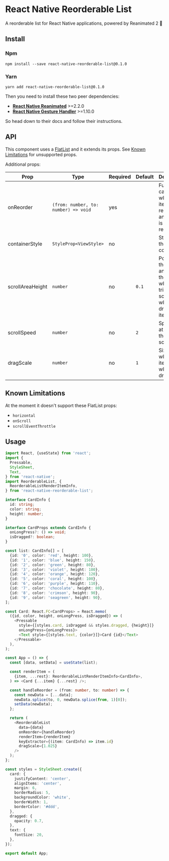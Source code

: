 # React Native Reorderable List

A reorderable list for React Native applications, powered by Reanimated 2 🚀

## Install

### Npm

 ```
 npm install --save react-native-reorderable-list@0.1.0
 ```

### Yarn

 ```
 yarn add react-native-reorderable-list@0.1.0
 ```

Then you need to install these two peer dependencies:

  - [**React Native Reanimated**](https://docs.swmansion.com/react-native-reanimated/docs/fundamentals/installation) >=2.2.0
  - [**React Native Gesture Handler**](https://docs.swmansion.com/react-native-gesture-handler/docs/#installation) >=1.10.0

So head down to their docs and follow their instructions.

## API

This component uses a [FlatList](https://reactnative.dev/docs/flatlist) and it extends its props. See [Known Limitations](#known-limitations) for unsupported props.

Additional props:

| Prop                      | Type                                  | Required   | Default   | Description                                           |
|---------------------------|---------------------------------------|------------|-----------|-------------------------------------------------------|
| onReorder                 | `(from: number, to: number) => void`  | yes        |           | Function called when an item is released and the list is reordered. |
| containerStyle            | `StyleProp<ViewStyle>`                | no         |           | Style for the FlatList container.                     |
| scrollAreaHeight          | `number`                              | no         | `0.1`     | Portion on the bottom and top of the list which triggers scrolling when dragging an item. |
| scrollSpeed               | `number`                              | no         | `2`       | Speed ratio at which the list scrolls.                |
| dragScale                 | `number`                              | no         | `1`       | Size ratio to which an item scales when dragged.      |

## Known Limitations

At the moment it doesn't support these FlatList props:

  - ```horizontal```
  - ```onScroll```
  - ```scrollEventThrottle```

## Usage

```typescript
import React, {useState} from 'react';
import {
  Pressable,
  StyleSheet,
  Text,
} from 'react-native';
import ReorderableList, {
  ReorderableListRenderItemInfo,
} from 'react-native-reorderable-list';

interface CardInfo {
  id: string;
  color: string;
  height: number;
}

interface CardProps extends CardInfo {
  onLongPress?: () => void;
  isDragged?: boolean;
}

const list: CardInfo[] = [
  {id: '0', color: 'red', height: 100},
  {id: '1', color: 'blue', height: 150},
  {id: '2', color: 'green', height: 80},
  {id: '3', color: 'violet', height: 100},
  {id: '4', color: 'orange', height: 120},
  {id: '5', color: 'coral', height: 100},
  {id: '6', color: 'purple', height: 110},
  {id: '7', color: 'chocolate', height: 80},
  {id: '8', color: 'crimson', height: 90},
  {id: '9', color: 'seagreen', height: 90},
];

const Card: React.FC<CardProps> = React.memo(
  ({id, color, height, onLongPress, isDragged}) => (
    <Pressable
      style={[styles.card, isDragged && styles.dragged, {height}]}
      onLongPress={onLongPress}>
      <Text style={[styles.text, {color}]}>Card {id}</Text>
    </Pressable>
  ),
);

const App = () => {
  const [data, setData] = useState(list);

  const renderItem = (
    {item, ...rest}: ReorderableListRenderItemInfo<CardInfo>,
  ) => <Card {...item} {...rest} />;

  const handleReorder = (from: number, to: number) => {
    const newData = [...data];
    newData.splice(to, 0, newData.splice(from, 1)[0]);
    setData(newData);
  };

  return (
    <ReorderableList
      data={data}
      onReorder={handleReorder}
      renderItem={renderItem}
      keyExtractor={(item: CardInfo) => item.id}
      dragScale={1.025}
    />
  );
};

const styles = StyleSheet.create({
  card: {
    justifyContent: 'center',
    alignItems: 'center',
    margin: 6,
    borderRadius: 5,
    backgroundColor: 'white',
    borderWidth: 1,
    borderColor: '#ddd',
  },
  dragged: {
    opacity: 0.7,
  },
  text: {
    fontSize: 20,
  },
});

export default App;
```
